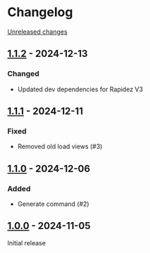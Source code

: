 # Changelog 

[Unreleased changes](https://github.com/rapidez/sitemap/compare/1.1.2...1.1.2)
## [1.1.2](https://github.com/rapidez/sitemap/releases/tag/1.1.2) - 2024-12-13

### Changed

- Updated dev dependencies for Rapidez V3 

## [1.1.1](https://github.com/rapidez/sitemap/releases/tag/1.1.1) - 2024-12-11

### Fixed

- Removed old load views (#3)

## [1.1.0](https://github.com/rapidez/sitemap/releases/tag/1.1.0) - 2024-12-06

### Added

- Generate command (#2)

## [1.0.0](https://github.com/rapidez/sitemap/releases/tag/1.0.0) - 2024-11-05

Initial release

